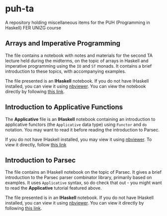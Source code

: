 puh-ta
======

A repository holding miscellaneous items for the PUH (Programming in Haskell) FER UNIZG course

## Arrays and Imperative Programming

The file contains a notebook with notes and materials for the second TA lecture held during the midterms, on the topic of arrays in Haskell and imperative programming using the `IO` and `ST` monads. It contains a brief introduction to these topics, with accompanying examples.

The file presented is an **IHaskell** notebook. If you do not have IHaskell installed, you can view it using [nbviewer](http://nbviewer.ipython.org "nbviewer"). You can view the notebook directly by following [this link](http://nbviewer.ipython.org/github/Tweety-FER/puh-ta/blob/master/ArraysAndImperative.ipynb).

## Introduction to Applicative Functions

The **Applicative** file is an **IHaskell** notebook containing an introduction to applicative functors (the `Applicative` data type) using `Functor` and `do` notation. You may want to read it before reading the introduction to Parsec.

If you do not have IHaskell installed, you may view it using [nbviewer](http://nbviewer.ipython.org "nbviewer"). To view it directly, follow [this link](http://nbviewer.ipython.org/github/Tweety-FER/puh-ta/blob/master/Applicative.ipynb)

## Introduction to Parsec

The file contains an IHaskell notebook on the topic of Parsec. It gives a brief introduction to the Parsec parser combinator library, primarily based on examples. It uses `Applicative` syntax, so do check that out - you might want to read the **Applicative** tutorial featured above.

The file presented is in an **IHaskell** notebook. If you do not have IHaskell installed, you can view it using [nbviewer](http://nbviewer.ipython.org "nbviewer"). You can view it directly by following [this link](http://nbviewer.ipython.org/github/Tweety-FER/puh-ta/blob/master/Parsec.ipynb). 
